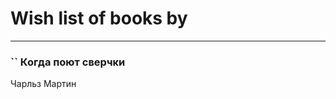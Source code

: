 # Wish list of books by [](http://vk.com/id146934491)
---

### `` Когда поют сверчки
Чарльз Мартин

